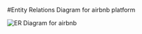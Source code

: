 
#Entity Relations Diagram for airbnb platform

![ER Diagram for airbnb](https://github.com/user-attachments/assets/e965eb6b-63a4-4586-ab8c-2f70ce79035d)
